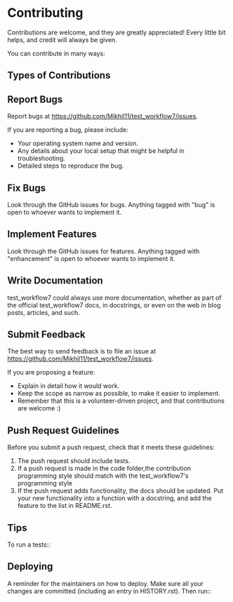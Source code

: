 
Contributing
============

Contributions are welcome, and they are greatly appreciated! Every little bit
helps, and credit will always be given.

You can contribute in many ways:

Types of Contributions
----------------------

Report Bugs
-----------

Report bugs at https://github.com/Mikhil11/test_workflow7/issues.

If you are reporting a bug, please include:

* Your operating system name and version.
* Any details about your local setup that might be helpful in troubleshooting.
* Detailed steps to reproduce the bug.

Fix Bugs
--------

Look through the GitHub issues for bugs. Anything tagged with "bug" 
is open to whoever wants to implement it.

Implement Features
------------------

Look through the GitHub issues for features. Anything tagged with "enhancement"
is open to whoever wants to implement it.

Write Documentation
-------------------

test_workflow7 could always use more documentation, whether as part of the
official test_workflow7 docs, in docstrings, or even on the web in blog posts,
articles, and such.

Submit Feedback
---------------

The best way to send feedback is to file an issue at https://github.com/Mikhil11/test_workflow7/issues.

If you are proposing a feature:

* Explain in detail how it would work.
* Keep the scope as narrow as possible, to make it easier to implement.
* Remember that this is a volunteer-driven project, and that contributions
  are welcome :)

Push Request Guidelines
-----------------------

Before you submit a push request, check that it meets these guidelines:

1. The push request should include tests.
2. If a push request is made in the code folder,the contribution programming style should match with the test_workflow7's programming style 
3. If the push request adds functionality, the docs should be updated. Put your new functionality into a function with a docstring, and add the
   feature to the list in README.rst.

Tips
----

To run a tests::


Deploying
---------

A reminder for the maintainers on how to deploy.
Make sure all your changes are committed (including an entry in HISTORY.rst).
Then run::

